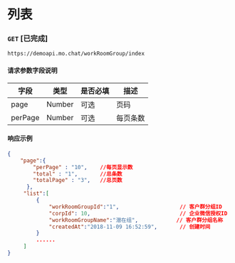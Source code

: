 # 列表
### `GET`  [已完成]
```
https://demoapi.mo.chat/workRoomGroup/index
```

#### 请求参数字段说明

| 字段  | 类型 | 是否必填 | 描述|
| ------------- | ------------- | ------------------ | ------------------ |
| page  | Number  | 可选 | 页码 |
| perPage  | Number  | 可选 | 每页条数 |


#### 响应示例

```json
{
    "page":{
        "perPage" : "10",    //每页显示数
        "total" : "1",       //总条数
        "totalPage" : "3",   //总页数
      },
     "list":[
         {
             "workRoomGroupId":"1",                   // 客户群分组ID
             "corpId": 10,                            // 企业微信授权ID
             "workRoomGroupName":"潜在组",            // 客户群分组名称
             "createdAt":"2018-11-09 16:52:59",       // 创建时间
         }
         ......
     ]
}
```